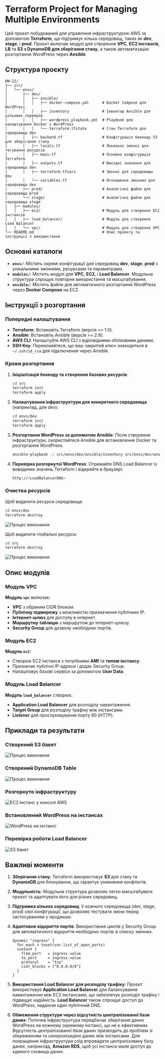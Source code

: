 # Terraform Project for Managing Multiple Environments

Цей проєкт побудований для управління інфраструктурою AWS за допомогою **Terraform**, що підтримує кілька середовищ, таких як **dev**, **stage**, і **prod**. Проєкт включає модулі для створення **VPC**, **EC2 інстансів**, **LB** та **S3 з DynamoDB для зберігання стану**, а також автоматизацію розгортання WordPress через **Ansible**.

## Структура проєкту

```plaintext
HW-21/
├── src/
│   └── envs/
│       ├── dev/
│       │   ├── ansible/
│       │   │   ├── docker-compose.yml      # Docker Compose для WordPress
│       │   │   ├── inventory               # Інвентар Ansible для цільових серверів
│       │   │   ├── wordpress_playbook.yml  # Playbook для налаштування Docker і WordPress
│       │   │   └── terraform.tfstate       # Стан Terraform для середовища dev
│       │   ├── backend.tf                  # Конфігурація бекенду S3 для зберігання стану
│       │   ├── locals.tf                   # Локальні змінні для тегування ресурсів
│       │   ├── main.tf                     # Основна конфігурація Terraform
│       │   ├── outputs.tf                  # Вихідні значення для середовища dev
│       │   ├── terraform.tfvars            # Змінні для середовища dev
│       │   └── variables.tf                # Оголошення змінних для середовища dev
│       ├── prod/                           # Аналогічні файли для середовища prod
│       └── stage/                          # Аналогічні файли для середовища stage
│   ├── modules/
│   │   ├── ec2/                            # Модуль для створення EC2 інстансів
│   │   ├── load_balancer/                  # Модуль для створення Load Balancer
│   │   └── vpc/                            # Модуль для створення VPC
└── README.md                               # Опис проекту та інструкції з використання
```

## Основні каталоги

- **`envs/`**: Містить окремі конфігурації для середовищ **dev**, **stage**, **prod** з унікальними змінними, ресурсами та параметрами.
- **`modules/`**: Містить модулі для **VPC**, **EC2**, і **Load Balancer**. Модульна структура спрощує повторне використання та масштабування.
- **`ansible/`**: Містить файли для автоматичного розгортання WordPress через **Docker Compose** на EC2.
  
## Інструкції з розгортання

### Попередні налаштування

- **Terraform**: Встановіть Terraform (версія >= 1.0).
- **Ansible**: Встановіть Ansible (версія >= 2.9).
- **AWS CLI**: Налаштуйте AWS CLI з відповідними обліковими даними.
- **SSH Key**: Переконайтеся, що ваш закритий ключ знаходиться в `~/.ssh/id_rsa` для підключення через Ansible.

### Кроки розгортання

1. **Ініціалізація бекенду та створення базових ресурсів**:
   ```bash
   cd src
   terraform init
   terraform apply
   ```

2. **Налаштування інфраструктури для конкретного середовища** (наприклад, для dev):
   ```bash
   cd envs/dev
   terraform init
   terraform apply
   ```

3. **Розгортання WordPress за допомогою Ansible**:
   Після створення інфраструктури, скористайтеся Ansible для встановлення Docker та розгортання WordPress.
   ```bash
   ansible-playbook -i src/envs/dev/ansible/inventory src/envs/dev/ansible/wordpress_playbook.yml
   ```

4. **Перевірка розгорнутої WordPress**:
   Отримайте DNS Load Balancer із виведених значень Terraform і відкрийте в браузері:
   ```bash
   http://<LoadBalancerDNS>
   ```

### Очистка ресурсів

Щоб видалити ресурси середовища:
```bash
cd envs/dev
terraform destroy
```
![Процес виконання](screens/6.png)

Щоб видалити глобальні ресурси:
```bash
cd src
terraform destroy
```
![Процес виконання](screens/7.png)

## Опис модулів

### Модуль VPC

**Модуль `vpc`** включає:
- **VPC** з обраним CIDR блоком.
- **Публічну підмережу** з можливістю призначення публічних IP.
- **Інтернет-шлюз** для доступу в інтернет.
- **Маршрутну таблицю** з маршрутом до інтернет-шлюзу.
- **Security Group** для дозволу необхідних портів.

### Модуль EC2

**Модуль `ec2`**:
- Створює EC2 інстанси з потрібними **AMI** та **типом інстансу**.
- Призначає публічні IP-адреси і додає Security Group.
- Налаштовує базові сервіси за допомогою **User Data**.

### Модуль Load Balancer

**Модуль `load_balancer`** створює:
- **Application Load Balancer** для розподілу навантаження.
- **Target Group** для розподілу трафіку між інстансами.
- **Listener** для прослуховування порту 80 (HTTP).

## Приклади та результати

### Створений S3 бакет
![Процес виконання](screens/1.png)

### Створений DynamoDB Table
![Процес виконання](screens/2.png)

### Розгорнуто інфраструктуру
![EC2 інстанс у консолі AWS](screens/3.png)

### Встановлений WordPress на інстансах
![WordPress на інстансі](screens/4.png)

### Перевірка роботи Load Balancer
![S3 бакет](screens/5.png)

## Важливі моменти

1. **Зберігання стану**: Terraform використовує **S3** для стану та **DynamoDB** для блокування, що гарантує уникнення конфліктів.
2. **Модульність**: Модульна структура дозволяє легко масштабувати проєкт та адаптувати його для різних середовищ.
3. **Підтримка кількох середовищ**: У кожного середовища (dev, stage, prod) свої конфігурації, що дозволяє тестувати зміни перед застосуванням у продакшн.
4. **Адаптивне відкриття портів**: Використання циклів у Security Group для автоматичного відкриття необхідних портів зі списку змінних.

   ```hcl
   dynamic "ingress" {
     for_each = toset(var.list_of_open_ports)
     content {
       from_port   = ingress.value
       to_port     = ingress.value
       protocol    = "tcp"
       cidr_blocks = ["0.0.0.0/0"]
     }
   }
   ```

5. **Використання Load Balancer для розподілу трафіку**: 
   Проєкт використовує **Application Load Balancer** для балансування навантаження між EC2 інстансами, що забезпечує розподіл трафіку і підвищує надійність. **Load Balancer** також спрощує доступ до WordPress, надаючи один публічний DNS.

6. **Обмеження структури через відсутність централізованої бази даних**: 
   Поточна інфраструктура передбачає зберігання даних WordPress на кожному окремому інстансі, що не є ефективним. Відсутність централізованої бази даних призводить до проблем зі збереженням та синхронізацією даних між інстансами. Для покращення інфраструктури слід впровадити централізовану базу даних, наприклад, **Amazon RDS**, щоб усі інстанси мали доступ до єдиного сховища даних.